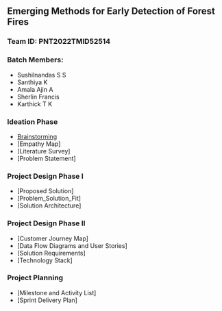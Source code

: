 ## Emerging Methods for Early Detection of Forest Fires

### Team ID: PNT2022TMID52514

### Batch Members:
*  Sushilnandas S S
*  Santhiya K
*  Amala Ajin A
*  Sherlin Francis
*  Karthick T K

### Ideation Phase
*  [Brainstorming](https://github.com/sushilnandas/Emerging-Methods-of-Forest-Fire/blob/main/Project%20Design%20and%20Planning/Ideation%20Phase/brainstorm%20on%20emerging%20of%20fores%20fires.pdf)
*  [Empathy Map]
*  [Literature Survey]
*  [Problem Statement]

### Project Design Phase I
*  [Proposed Solution]
*  [Problem_Solution_Fit]
*  [Solution Architecture]

### Project Design Phase II
*  [Customer Journey Map]
*  [Data Flow Diagrams and User Stories]
*  [Solution Requirements]
*  [Technology Stack]

### Project Planning
*  [Milestone and Activity List]
*  [Sprint Delivery Plan]
